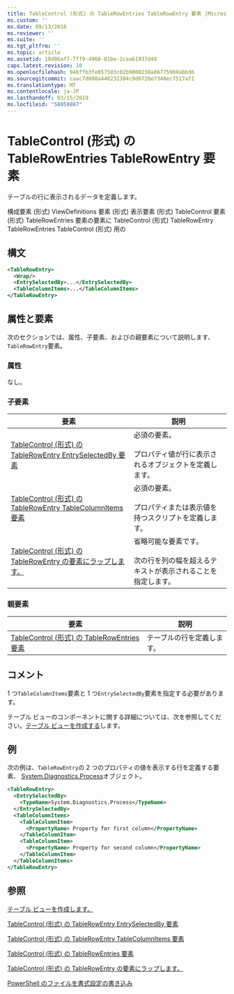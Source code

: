 ```yaml
---
title: TableControl (形式) の TableRowEntries TableRowEntry 要素 |Microsoft Docs
ms.custom: ''
ms.date: 09/13/2016
ms.reviewer: ''
ms.suite: ''
ms.tgt_pltfrm: ''
ms.topic: article
ms.assetid: 18d86af7-7ff9-4968-81be-2caa61937d49
caps.latest.revision: 10
ms.openlocfilehash: 946ffb3fe857503c02b9000238a86775969abbd6
ms.sourcegitcommit: caac7d098a448232304c9d6728e7340ec7517a71
ms.translationtype: MT
ms.contentlocale: ja-JP
ms.lasthandoff: 03/15/2019
ms.locfileid: "58059887"
---
```

# <a name="tablerowentry-element-for-tablerowentries-for-tablecontrol-format"></a>TableControl (形式) の TableRowEntries TableRowEntry 要素

テーブルの行に表示されるデータを定義します。

構成要素 (形式) ViewDefinitions 要素 (形式) 表示要素 (形式) TableControl 要素 (形式) TableRowEntries 要素の要素に TableControl (形式) TableRowEntry TableRowEntries TableControl (形式) 用の

## <a name="syntax"></a>構文

```xml
<TableRowEntry>
  <Wrap/>
  <EntrySelectedBy>...</EntrySelectedBy>
  <TableColumnItems>...</TableColumnItems>
</TableRowEntry>
```

## <a name="attributes-and-elements"></a>属性と要素

次のセクションでは、属性、子要素、およびの親要素について説明します、`TableRowEntry`要素。

### <a name="attributes"></a>属性

なし。

### <a name="child-elements"></a>子要素

|要素|説明|
|-------------|-----------------|
|[TableControl (形式) の TableRowEntry EntrySelectedBy 要素](./entryselectedby-element-for-tablerowentry-for-tablecontrol-format.md)|必須の要素。<br /><br /> プロパティ値が行に表示されるオブジェクトを定義します。|
|[TableControl (形式) の TableRowEntry TableColumnItems 要素](./tablecolumnitems-element-for-tablerowentry-for-tablecontrol-format.md)|必須の要素。<br /><br /> プロパティまたは表示値を持つスクリプトを定義します。|
|[TableControl (形式) の TableRowEntry の要素にラップします。](./wrap-element-for-tablerowentry-for-tablecontrol-format.md)|省略可能な要素です。<br /><br /> 次の行を列の幅を超えるテキストが表示されることを指定します。|

### <a name="parent-elements"></a>親要素

|要素|説明|
|-------------|-----------------|
|[TableControl (形式) の TableRowEntries 要素](./tablerowentries-element-for-tablecontrol-format.md)|テーブルの行を定義します。|

## <a name="remarks"></a>コメント

1 つ`TableColumnItems`要素と 1 つ`EntrySelectedBy`要素を指定する必要があります。

テーブル ビューのコンポーネントに関する詳細については、次を参照してください。[テーブル ビューを作成する](./creating-a-table-view.md)します。

## <a name="example"></a>例

次の例は、`TableRowEntry`の 2 つのプロパティの値を表示する行を定義する要素、 [System.Diagnostics.Process](/dotnet/api/System.Diagnostics.Process)オブジェクト。

```xml
<TableRowEntry>
  <EntrySelectedBy>
    <TypeName>System.Diagnostics.Process</TypeName>
  </EntrySelectedBy>
  <TableColumnItems>
    <TableColumnItem>
      <PropertyName> Property for first column</PropertyName>
    </TableColumnItem>
    <TableColumnItem>
      <PropertyName> Property for second column</PropertyName>
    </TableColumnItem>
  </TableColumnItems>
</TableRowEntry>
```

## <a name="see-also"></a>参照

[テーブル ビューを作成します。](./creating-a-table-view.md)

[TableControl (形式) の TableRowEntry EntrySelectedBy 要素](./entryselectedby-element-for-tablerowentry-for-tablecontrol-format.md)

[TableControl (形式) の TableRowEntry TableColumnItems 要素](./tablecolumnitems-element-for-tablerowentry-for-tablecontrol-format.md)

[TableControl (形式) の TableRowEntries 要素](./tablerowentries-element-for-tablecontrol-format.md)

[TableControl (形式) の TableRowEntry の要素にラップします。](./wrap-element-for-tablerowentry-for-tablecontrol-format.md)

[PowerShell のファイルを書式設定の書き込み](./writing-a-powershell-formatting-file.md)

